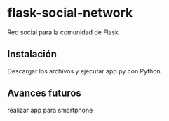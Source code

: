 # flask-social-network
Red social para la comunidad de Flask

## Instalación

Descargar los archivos y ejecutar app.py con Python.

## Avances futuros

realizar app para smartphone